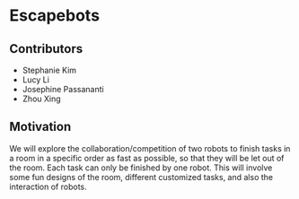 # Escapebots

## Contributors
- Stephanie Kim
- Lucy Li
- Josephine Passananti
- Zhou Xing

## Motivation

We will explore the collaboration/competition of two robots to finish tasks in a room in a specific order as fast as possible, so that they will be let out of the room. Each task can only be finished by one robot. This will involve some fun designs of the room, different customized tasks, and also the interaction of robots.

